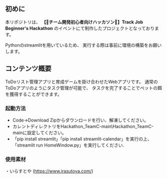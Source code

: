 ## 初めに
本リポジトリは、
**【🔰チーム開発初心者向けハッカソン🔰】Track Job Beginner's Hackathon**
のイベントにて制作したプロジェクトとなっております。

Pythonのstreamlitを用いているため、
実行する際は事前に環境の構築をお願いします。

## コンテンツ概要
ToDoリスト管理アプリと育成ゲームを掛け合わせたWebアプリです。
通常のToDoアプリのようにタスク管理が可能で、
タスクを完了することでペットの餌を獲得することができます。

### 起動方法
- Code→Download Zipからダウンロードを行い、解凍してください。
- カレントディレクトリをHackathon_TeamC-main\Hackathon_TeamC-mainに設定してください。
- 「pip install streamlit」「pip install streamlit-calendar」を実行の上、「streamlit run HomeWindow.py」を実行してください.

### 使用素材
・いらすとや (https://www.irasutoya.com/)
